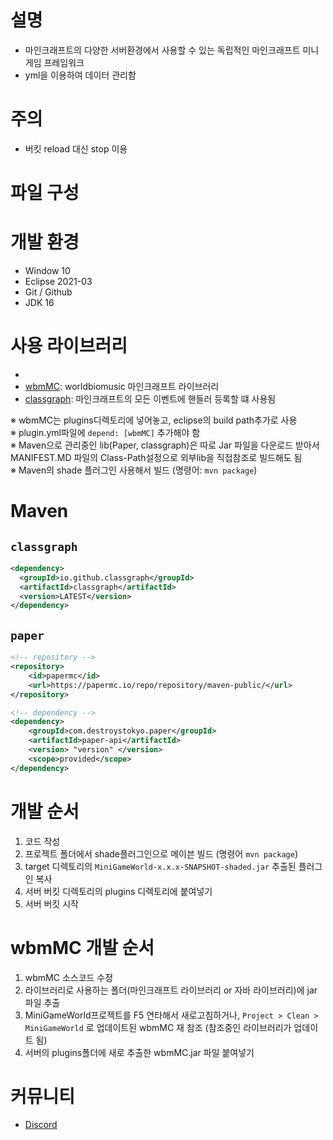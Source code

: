 # 설명
- 마인크래프트의 다양한 서버환경에서 사용할 수 있는 독립적인 마인크래프트 미니게임 프레임워크
- yml을 이용하여 데이터 관리함

# 주의
- 버킷 reload 대신 stop 이용

# 파일 구성


# 개발 환경
- Window 10
- Eclipse 2021-03
- Git / Github
- JDK 16

# 사용 라이브러리
- [Paper]: 최신버전
- [wbmMC]: worldbiomusic 마인크래프트 라이브러리
- [classgraph]: 마인크래프트의 모든 이벤트에 핸들러 등록할 떄 사용됨

※ wbmMC는 plugins디렉토리에 넣어놓고, eclipse의 build path추가로 사용  
※ plugin.yml파일에 `depend: [wbmMC]` 추가해야 함  
※ Maven으로 관리중인 lib(Paper, classgraph)은 따로 Jar 파일을 다운로드 받아서 MANIFEST.MD 파일의 Class-Path설정으로 외부lib을 직접참조로 빌드해도 됨  
※ Maven의 shade 플러그인 사용해서 빌드 (명령어: `mvn package`)  

# Maven
## `classgraph`
```xml
<dependency>
  <groupId>io.github.classgraph</groupId>
  <artifactId>classgraph</artifactId>
  <version>LATEST</version>
</dependency>
```

## `paper`
```xml
<!-- repository -->
<repository>
    <id>papermc</id>
    <url>https://papermc.io/repo/repository/maven-public/</url>
</repository>

<!-- dependency -->
<dependency>
    <groupId>com.destroystokyo.paper</groupId>
    <artifactId>paper-api</artifactId>
    <version> "version" </version>
    <scope>provided</scope>
</dependency>
```

# 개발 순서
1. 코드 작성
2. 프로젝트 폴더에서 shade플러그인으로 메이븐 빌드 (명령어 `mvn package`)
3. target 디렉토리의 `MiniGameWorld-x.x.x-SNAPSHOT-shaded.jar` 추출된 플러그인 복사
4. 서버 버킷 디렉토리의 plugins 디렉토리에 붙여넣기
5. 서버 버킷 시작

# wbmMC 개발 순서
1. wbmMC 소스코드 수정
2. 라이브러리로 사용하는 폴더(마인크래프트 라이브러리 or 자바 라이브러리)에 jar 파일 추출
3. MiniGameWorld프로젝트를 F5 연타해서 새로고침하거나, `Project > Clean > MiniGameWorld` 로 업데이트된 wbmMC 재 참조 (참조중인 라이브러리가 업데이트 됨)
4. 서버의 plugins폴더에 새로 추출한 wbmMC.jar 파일 붙여넣기


# 커뮤니티
- [Discord]



[Paper]: https://papermc.io/
[wbmMC]: https://github.com/worldbiomusic/wbmMC
[classgraph]: https://github.com/classgraph/classgraph
[Discord]: https://discord.com/invite/fJbxSy2EjA
[Paper API]: https://papermc.io/javadocs/paper/1.16/index.html?overview-summary.html


